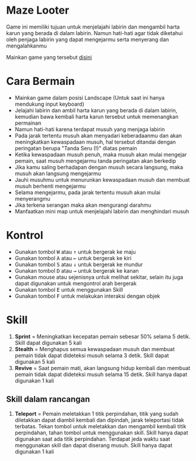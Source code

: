# Maze Looter
Game ini memiliki tujuan untuk menjelajahi labirin dan mengambil harta karun yang berada di dalam labirin. Namun hati-hati agar tidak diketahui oleh penjaga labirin yang dapat mengejarmu serta menyerang dan mengalahkanmu

Mainkan game yang tersebut [disini](https://helmy-faishal.github.io/maze-looter-game/)

# Cara Bermain
* Mainkan game dalam posisi Landscape (Untuk saat ini hanya mendukung input keyboard)
* Jelajahi labirin dan ambil harta karun yang berada di dalam labirin, kemudian bawa kembali harta karun tersebut untuk memenangkan permainan
* Namun hati-hati karena terdapat musuh yang menjaga labirin
* Pada jarak tertentu musuh akan menyadari keberadaanmu dan akan meningkatkan kewaspadaan musuh, hal tersebut ditandai dengan peringatan berupa "Tanda Seru (!)" diatas pemain
* Ketika kewaspadaan musuh penuh, maka musuh akan mulai mengejar pemain, saat musuh mengejarmu tanda peringatan akan berkedip
* Jika kamu saling berhadapan dengan musuh secara langsung, maka musuh akan langsung mengejarmu
* Jauhi musuhmu untuk menurunkan kewaspadaan musuh dan membuat musuh berhenti mengejarmu
* Selama mengejarmu, pada jarak tertentu musuh akan mulai menyerangmu
* Jika terkena serangan maka akan mengurangi darahmu
* Manfaatkan mini map untuk menjelajahi labirin dan menghindari musuh

# Kontrol
* Gunakan tombol <kbd>W</kbd> atau <kbd>↑</kbd> untuk bergerak ke maju
* Gunakan tombol <kbd>A</kbd> atau <kbd>←</kbd> untuk bergerak ke kiri
* Gunakan tombol <kbd>S</kbd> atau <kbd>↓</kbd> untuk bergerak ke mundur
* Gunakan tombol <kbd>D</kbd> atau <kbd>→</kbd> untuk bergerak ke kanan
* Gunakan mouse atau sejenisnya untuk melihat sekitar, selain itu juga dapat digunakan untuk mengontrol arah bergerak
* Gunakan tombol <kbd>E</kbd> untuk menggunakan Skill
* Gunakan tombol <kbd>F</kbd> untuk melakukan interaksi dengan objek

# Skill
1. **Sprint** = Meningkatkan kecepatan pemain sebesar 50% selama 5 detik. Skill dapat digunakan 5 kali
2. **Stealth** = Menghapus semua kewaspadaan musuh dan membuat pemain tidak dapat dideteksi musuh selama 3 detik. Skill dapat digunakan 5 kali
3. **Revive** = Saat pemain mati, akan langsung hidup kembali dan membuat pemain tidak dapat dideteksi musuh selama 15 detik. Skill hanya dapat digunakan 1 kali 

## Skill dalam rancangan
1. **Teleport** = Pemain meletakkan 1 titik perpindahan, titik yang sudah diletakkan dapat diambil kembali dan dipindah, jarak teleportasi tidak terbatas. Tekan tombol untuk meletakkan dan mengambil kembali titik perpindahan, tahan tombol untuk menggunakan skill. Skill hanya dapat digunakan saat ada titik perpindahan. Terdapat jeda waktu saat menggunakan skill dan dapat diserang musuh. Skill hanya dapat digunakan 1 kali